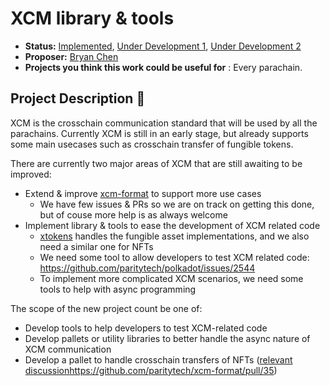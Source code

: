 # XCM library & tools

* **Status:** [Implemented](https://github.com/w3f/Grants-Program/blob/master/applications/ParaSpell_follow-up2.md), [Under Development 1](https://github.com/w3f/Grants-Program/blob/master/applications/xcm-tools.md), [Under Development 2](https://github.com/w3f/Grants-Program/blob/master/applications/xcm-domain-service.md)
* **Proposer:** [Bryan Chen](https://github.com/xlc)
* **Projects you think this work could be useful for** : Every parachain.

## Project Description :page_facing_up: 

XCM is the crosschain communication standard that will be used by all the parachains. Currently XCM is still in an early stage, but already supports some main usecases such as crosschain transfer of fungible tokens.

There are currently two major areas of XCM that are still awaiting to be improved:

- Extend & improve [xcm-format](https://github.com/paritytech/xcm-format) to support more use cases
  - We have few issues & PRs so we are on track on getting this done, but of couse more help is as always welcome
- Implement library & tools to ease the development of XCM related code
  - [xtokens](https://github.com/w3f/Open-Grants-Program/blob/master/applications/xtokens.md) handles the fungible asset implementations, and we also need a similar one for NFTs
  - We need some tool to allow developers to test XCM related code: https://github.com/paritytech/polkadot/issues/2544
  - To implement more complicated XCM scenarios, we need some tools to help with async programming

The scope of the new project count be one of:

- Develop tools to help developers to test XCM-related code
- Develop pallets or utility libraries to better handle the async nature of XCM communication
- Develop a pallet to handle crosschain transfers of NFTs ([relevant discussion](https://github.com/paritytech/xcm-format/pull/35)https://github.com/paritytech/xcm-format/pull/35)
